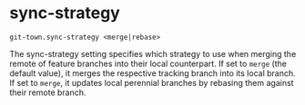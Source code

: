 # sync-strategy

```
git-town.sync-strategy <merge|rebase>
```

The sync-strategy setting specifies which strategy to use when merging the
remote of feature branches into their local counterpart. If set to `merge` (the
default value), it merges the respective tracking branch into its local branch.
If set to `merge`, it updates local perennial branches by rebasing them against
their remote branch.
